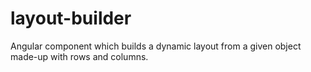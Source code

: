 # layout-builder
Angular component which builds a dynamic layout from a given object made-up with rows and columns.
